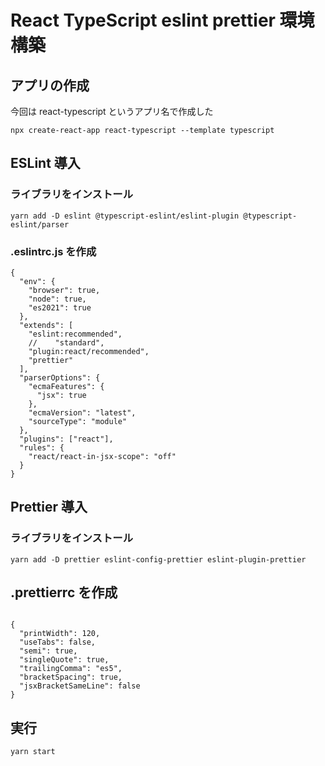 # React TypeScript eslint prettier 環境構築

## アプリの作成

今回は react-typescript というアプリ名で作成した

`npx create-react-app react-typescript --template typescript`

## ESLint 導入

### ライブラリをインストール

`yarn add -D eslint @typescript-eslint/eslint-plugin @typescript-eslint/parser`

### .eslintrc.js を作成

```
{
  "env": {
    "browser": true,
    "node": true,
    "es2021": true
  },
  "extends": [
    "eslint:recommended",
    //    "standard",
    "plugin:react/recommended",
    "prettier"
  ],
  "parserOptions": {
    "ecmaFeatures": {
      "jsx": true
    },
    "ecmaVersion": "latest",
    "sourceType": "module"
  },
  "plugins": ["react"],
  "rules": {
    "react/react-in-jsx-scope": "off"
  }
}

```

## Prettier 導入

### ライブラリをインストール

`yarn add -D prettier eslint-config-prettier eslint-plugin-prettier`

## .prettierrc を作成

```

{
  "printWidth": 120,
  "useTabs": false,
  "semi": true,
  "singleQuote": true,
  "trailingComma": "es5",
  "bracketSpacing": true,
  "jsxBracketSameLine": false
}

```

## 実行

`yarn start`
